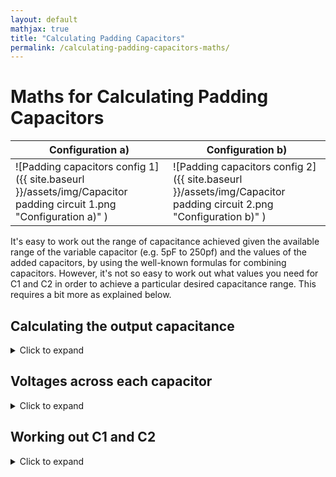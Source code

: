 ```yaml
---
layout: default
mathjax: true
title: "Calculating Padding Capacitors"
permalink: /calculating-padding-capacitors-maths/
---
```

# Maths for Calculating Padding Capacitors

| Configuration a)  | Configuration b) |
| ------------- | ------------- |
| ![Padding capacitors config 1]({{ site.baseurl }}/assets/img/Capacitor padding circuit 1.png "Configuration a)" )  | ![Padding capacitors config 2]({{ site.baseurl }}/assets/img/Capacitor padding circuit 2.png "Configuration b)" )  |

It's easy to work out the range of capacitance achieved given the available range of the variable capacitor (e.g. 5pF to 250pf) and the values of the added capacitors, by using the well-known formulas for combining capacitors. However, it's not so easy to work out what values you need for C1 and C2 in order to achieve a particular desired capacitance range. This requires a bit more as explained below.

## Calculating the output capacitance
<details markdown=1><summary markdown="span">Click to expand</summary>
  We can use the well-known formulas for capacitors in parallel $$C=C1+C2$$ and series $$\frac{1}{C}=\frac{1}{C1}+\frac{1}{C2}$$ to work out the output capacitance of each configuration for a particular value of its variable capacitor CV:


  For Configuration a):
  
      $$Cout=\frac{1}{\frac{1}{CV+C2}+\frac{1}{C1}}$$
  
  For Configuration b):
  
      $$Cout=C2 + \frac{1}{\frac{1}{CV}+\frac{1}{C1}}$$
</details>

## Voltages across each capacitor
<details markdown=1><summary markdown="span">Click to expand</summary>
A capacitive divider is very similar to a resistive divider in that voltages divide according to the ratios of the impedances; higher voltages across higher impedances and vice versa. The maths looks different though because the reactance (equal to the impedance if the capacitor is perfect) is proportinal to the reciprocal of the capacitance. 
  
So, for a simple capacitive divider comprising two capacitors C1 and C2 in series, the voltage across C1 is: $$V1 = Vin\frac{Ctotal}{C1}$$ where $$Ctotal=\frac{1}{\frac{1}{C1}+\frac{1}{C2}}$$ i.e. :
  
$$V1=\frac{Vin}{1+\frac{C1}{C2}}$$

So, the voltages as a fraction of the voltage across Cout are:

| Capacitor  | Configuration a)  | Configuration b) |
| ------------- | ------------- | ------------- |
| CV | $$\frac{1}{1+\frac{C2+CV}{C1}}$$ | $$\frac{1}{1+\frac{CV}{C1}}$$ |
| C1 | $$\frac{1}{1+\frac{C1}{C2+CV}}$$ | $$\frac{1}{1+\frac{C1}{CV}}$$ |
| C2 | same as V at CV | same as V at Cout |
  
</details>

## Working out C1 and C2
<details markdown=1><summary markdown="span">Click to expand</summary>

### Configuration a)

Let's look first at the first configuration with the parallel capacitor connected directly across the variable one:

Let's call the capacitance range we need A (min) to B (max) and the capacitance range of the variable capacitor similarly $$\alpha$$ and $$\beta$$.

From the capacitor combination formulas above we can see that

$$\frac{1}{A}=\frac{1}{C1}+\frac{1}{C2+\alpha}$$

for the minimum capacitance, and 

$$\frac{1}{B}=\frac{1}{C1}+\frac{1}{C2+\beta}$$

for the maximum capacitance

Rearranging, 

$$\frac{1}{C1}=\frac{1}{A}-\frac{1}{C2+\alpha}=\frac{1}{B}-\frac{1}{C2+\beta}$$

If we multiply through with $$(C2+\alpha)(C2+\beta)$$, then expand those brackets and gather terms together, we find that the right hand equality (the one that doesn't involve C1) shows C2 in a quadratic equation:

<p>$$\displaylines{(\frac{1}{A}-\frac{1}{B})C2^2 \\\ +(\frac{\alpha}{A}-\frac{\alpha}{B}+\frac{\beta}{A}-\frac{\beta}{B})C2 \\\ +\frac{\alpha\beta}{A}-\frac{\alpha\beta}{B}+\alpha-\beta=0 }$$</p>

Using the standard notation for quadratic coefficients a,b,c we have a quadratic with:

$$a=\frac{1}{A}-\frac{1}{B}$$

$$b=a(\alpha+\beta)$$

$$c=a\alpha\beta+\alpha-\beta$$

... noting that, for convenience, the coefficient a appears in the expressions for coefficients b and c.

Then we can use the standard formula (using only the positive square root)

$$C2=\frac{-b+\sqrt{b^2-4ac}}{2a}$$

To get C2, and then C1 follows easily from 

$$\frac{1}{C1}=\frac{1}{B}+\frac{1}{C2+\beta}$$

### Configuration b)

For the other configuration, the maths is very similar and shows that this time C1 rather than C2 is quadratic with coefficients -

$$a=B-A+\alpha-\beta$$

$$b=(B-A)(\alpha+\beta)$$

$$c=\alpha\beta(B-A)$$

This time we use the *negative* result of the square root to find C1:

$$C1=\frac{-b-\sqrt{b^2-4ac}}{2a}$$

... and then get C2 from 

$$C2=B-\frac{1}{(\frac{1}{C1}+\frac{1}{\beta})}$$

</details>
